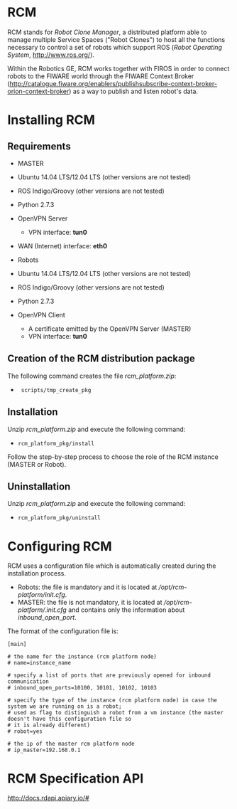 RCM
===
RCM stands for *Robot Clone Manager*, a distributed platform able to manage multiple 
Service Spaces ("Robot Clones") to host all the functions necessary to control a set 
of robots which support ROS (*Robot Operating System*, http://www.ros.org/).

Within the Robotics GE, RCM works together with FIROS in order to connect robots to 
the FIWARE world through the FIWARE Context Broker 
(http://catalogue.fiware.org/enablers/publishsubscribe-context-broker-orion-context-broker) 
as a way to publish and listen robot's data.  

Installing RCM
==============

Requirements
------------

- MASTER
 - Ubuntu 14.04 LTS/12.04 LTS (other versions are not tested)
 - ROS Indigo/Groovy (other versions are not tested)
 - Python 2.7.3
 - OpenVPN Server
   - VPN interface: **tun0**
 - WAN (Internet) interface: **eth0**

- Robots
 - Ubuntu 14.04 LTS/12.04 LTS (other versions are not tested)
 - ROS Indigo/Groovy (other versions are not tested)
 - Python 2.7.3
 - OpenVPN Client
    - A certificate emitted by the OpenVPN Server (MASTER)
    - VPN interface: **tun0**

Creation of the RCM distribution package
----------------------------------------

The following command creates the file *rcm_platform.zip*:
  - ` scripts/tmp_create_pkg`


Installation
------------

Unzip *rcm_platform.zip* and execute the following command:
- `rcm_platform_pkg/install`

Follow the step-by-step process to choose the role of the RCM instance (MASTER or Robot).
 
Uninstallation
--------------

Unzip *rcm_platform.zip* and execute the following command:
- `rcm_platform_pkg/uninstall`

Configuring RCM
===============

RCM uses a configuration file which is automatically created during the installation process.
- Robots: the file is mandatory and it is located at */opt/rcm-platform/init.cfg*.
- MASTER: the file is not mandatory, it is located at */opt/rcm-platform/.init.cfg* and contains only the information about *inbound_open_port*.

The format of the configuration file is:
```
[main]

# the name for the instance (rcm platform node)
# name=instance_name

# specify a list of ports that are previously opened for inbound communication
# inbound_open_ports=10100, 10101, 10102, 10103

# specify the type of the instance (rcm platform node) in case the system we are running on is a robot;
# used as flag to distinguish a robot from a vm instance (the master doesn't have this configuration file so 
# it is already different)
# robot=yes

# the ip of the master rcm platform node
# ip_master=192.168.0.1
```

RCM Specification API
=====================

http://docs.rdapi.apiary.io/#
